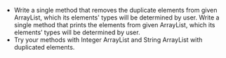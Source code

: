  
- Write a single method that removes the duplicate elements from given ArrayList, which its elements'
types will be determined by user.
Write a single method that prints the elements from given ArrayList, which its elements’ types will be
determined by user.
- Try your methods with Integer ArrayList and String ArrayList with duplicated elements.